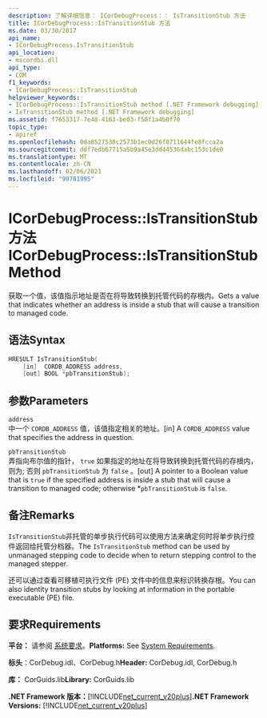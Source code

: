 ```yaml
---
description: 了解详细信息： ICorDebugProcess：： IsTransitionStub 方法
title: ICorDebugProcess::IsTransitionStub 方法
ms.date: 03/30/2017
api_name:
- ICorDebugProcess.IsTransitionStub
api_location:
- mscordbi.dll
api_type:
- COM
f1_keywords:
- ICorDebugProcess::IsTransitionStub
helpviewer_keywords:
- ICorDebugProcess::IsTransitionStub method [.NET Framework debugging]
- IsTransitionStub method [.NET Framework debugging]
ms.assetid: f7653317-7e48-4163-be03-f50f1a4b0f70
topic_type:
- apiref
ms.openlocfilehash: 0da8527538c2573b1ec0d26f8711644fe8fcca2a
ms.sourcegitcommit: ddf7edb67715a5b9a45e3dd44536dabc153c1de0
ms.translationtype: MT
ms.contentlocale: zh-CN
ms.lasthandoff: 02/06/2021
ms.locfileid: "99781995"
---
```

# <a name="icordebugprocessistransitionstub-method"></a><span data-ttu-id="4fc6b-103">ICorDebugProcess::IsTransitionStub 方法</span><span class="sxs-lookup"><span data-stu-id="4fc6b-103">ICorDebugProcess::IsTransitionStub Method</span></span>

<span data-ttu-id="4fc6b-104">获取一个值，该值指示地址是否在将导致转换到托管代码的存根内。</span><span class="sxs-lookup"><span data-stu-id="4fc6b-104">Gets a value that indicates whether an address is inside a stub that will cause a transition to managed code.</span></span>  
  
## <a name="syntax"></a><span data-ttu-id="4fc6b-105">语法</span><span class="sxs-lookup"><span data-stu-id="4fc6b-105">Syntax</span></span>  
  
```cpp  
HRESULT IsTransitionStub(  
    [in]  CORDB_ADDRESS address,  
    [out] BOOL *pbTransitionStub);  
```  
  
## <a name="parameters"></a><span data-ttu-id="4fc6b-106">参数</span><span class="sxs-lookup"><span data-stu-id="4fc6b-106">Parameters</span></span>  

 `address`  
 <span data-ttu-id="4fc6b-107">中一个 `CORDB_ADDRESS` 值，该值指定相关的地址。</span><span class="sxs-lookup"><span data-stu-id="4fc6b-107">[in] A `CORDB_ADDRESS` value that specifies the address in question.</span></span>  
  
 `pbTransitionStub`  
 <span data-ttu-id="4fc6b-108">弄指向布尔值的指针， `true` 如果指定的地址在将导致转换到托管代码的存根内，则为; 否则 `pbTransitionStub` 为 `false` 。</span><span class="sxs-lookup"><span data-stu-id="4fc6b-108">[out] A pointer to a Boolean value that is `true` if the specified address is inside a stub that will cause a transition to managed code; otherwise \*`pbTransitionStub` is `false`.</span></span>  
  
## <a name="remarks"></a><span data-ttu-id="4fc6b-109">备注</span><span class="sxs-lookup"><span data-stu-id="4fc6b-109">Remarks</span></span>  

 <span data-ttu-id="4fc6b-110">`IsTransitionStub`非托管的单步执行代码可以使用方法来确定何时将单步执行控件返回给托管分档器。</span><span class="sxs-lookup"><span data-stu-id="4fc6b-110">The `IsTransitionStub` method can be used by unmanaged stepping code to decide when to return stepping control to the managed stepper.</span></span>  
  
 <span data-ttu-id="4fc6b-111">还可以通过查看可移植可执行文件 (PE) 文件中的信息来标识转换存根。</span><span class="sxs-lookup"><span data-stu-id="4fc6b-111">You can also identity transition stubs by looking at information in the portable executable (PE) file.</span></span>  
  
## <a name="requirements"></a><span data-ttu-id="4fc6b-112">要求</span><span class="sxs-lookup"><span data-stu-id="4fc6b-112">Requirements</span></span>  

 <span data-ttu-id="4fc6b-113">**平台：** 请参阅 [系统要求](../../get-started/system-requirements.md)。</span><span class="sxs-lookup"><span data-stu-id="4fc6b-113">**Platforms:** See [System Requirements](../../get-started/system-requirements.md).</span></span>  
  
 <span data-ttu-id="4fc6b-114">**标头**：CorDebug.idl、CorDebug.h</span><span class="sxs-lookup"><span data-stu-id="4fc6b-114">**Header:** CorDebug.idl, CorDebug.h</span></span>  
  
 <span data-ttu-id="4fc6b-115">**库：** CorGuids.lib</span><span class="sxs-lookup"><span data-stu-id="4fc6b-115">**Library:** CorGuids.lib</span></span>  
  
 <span data-ttu-id="4fc6b-116">**.NET Framework 版本：**[!INCLUDE[net_current_v20plus](../../../../includes/net-current-v20plus-md.md)]</span><span class="sxs-lookup"><span data-stu-id="4fc6b-116">**.NET Framework Versions:** [!INCLUDE[net_current_v20plus](../../../../includes/net-current-v20plus-md.md)]</span></span>
